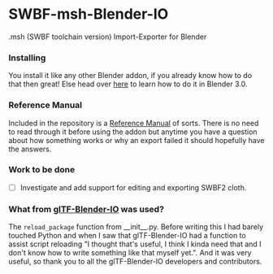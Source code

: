 # SWBF-msh-Blender-IO
.msh (SWBF toolchain version) Import-Exporter for Blender

### Installing
You install it like any other Blender addon, if you already know how to do that then great! Else head over [here](https://docs.blender.org/manual/en/3.0/editors/preferences/addons.html#installing-add-ons) to learn how to do it in Blender 3.0.

### Reference Manual
Included in the repository is a [Reference Manual](https://github.com/SleepKiller/SWBF-msh-Blender-Export/blob/master/docs/reference_manual.md#reference-manual) of sorts. There is no need to read through it before using the addon but anytime you have a question about how something works or why an export failed it should hopefully have the answers.

### Work to be done
- [ ] Investigate and add support for editing and exporting SWBF2 cloth.

### What from [glTF-Blender-IO](https://github.com/KhronosGroup/glTF-Blender-IO) was used?
The `reload_package` function from \_\_init\_\_.py. Before writing this I had barely touched Python and when I saw that glTF-Blender-IO had a function to assist script reloading "I thought that's useful, I think I kinda need that and I don't know how to write something like that myself yet.". And it was very useful, so thank you to all the glTF-Blender-IO developers and contributors.
